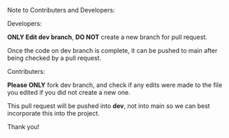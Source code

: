 Note to Contributers and Developers:

Developers:

**ONLY Edit dev branch**, **DO NOT** create a new branch for pull request.

Once the code on dev branch is complete, it can be pushed to main after being checked by a pull request.

Contributers:

**Please ONLY** fork dev branch, and check if any edits were made to the file you edited if you did not create a new one.

This pull request will be pushed into **dev**, not into main so we can best incorporate this into the project.


Thank you!
